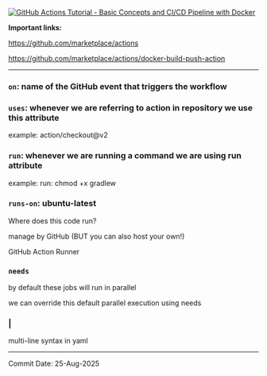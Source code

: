 

[![GitHub Actions Tutorial - Basic Concepts and CI/CD Pipeline with Docker](https://img.youtube.com/vi/R8_veQiYBjI/mqdefault.jpg)](https://www.youtube.com/watch?v=R8_veQiYBjI)

**Important links:**

https://github.com/marketplace/actions

https://github.com/marketplace/actions/docker-build-push-action

---


### `on`: name of the GitHub event that triggers the workflow 


### `uses`: whenever we are referring to action in repository we use this attribute
example: action/checkout@v2

### `run`: whenever we are running a command we are using run attribute 
example: run: chmod +x gradlew 


### `runs-on`: ubuntu-latest
Where does this code run?

manage by GitHub (BUT you can also host your own!)

GitHub Action Runner



### `needs`
by default these jobs will run in parallel 

we can override this default parallel execution using needs


### | 
multi-line syntax in yaml







---









Commit Date: 25-Aug-2025
